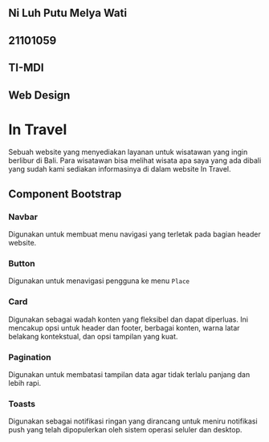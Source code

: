 ## Ni Luh Putu Melya Wati
## 21101059
## TI-MDI
## Web Design
#

# In Travel
 Sebuah website yang menyediakan layanan untuk wisatawan yang ingin berlibur di Bali. Para wisatawan bisa melihat wisata apa saya yang ada dibali yang sudah kami sediakan informasinya di dalam website In Travel.

 ## Component Bootstrap 
 ### Navbar
 Digunakan untuk membuat menu navigasi yang terletak pada bagian header website.

 ### Button
 Digunakan untuk menavigasi pengguna ke menu `Place`

 ### Card
 Digunakan sebagai wadah konten yang fleksibel dan dapat diperluas. Ini mencakup opsi untuk header dan footer, berbagai konten, warna latar belakang kontekstual, dan opsi tampilan yang kuat.

 ### Pagination
 Digunakan untuk membatasi tampilan data agar tidak terlalu panjang dan lebih rapi.

 ### Toasts
 Digunakan sebagai notifikasi ringan yang dirancang untuk meniru notifikasi push yang telah dipopulerkan oleh sistem operasi seluler dan desktop.
